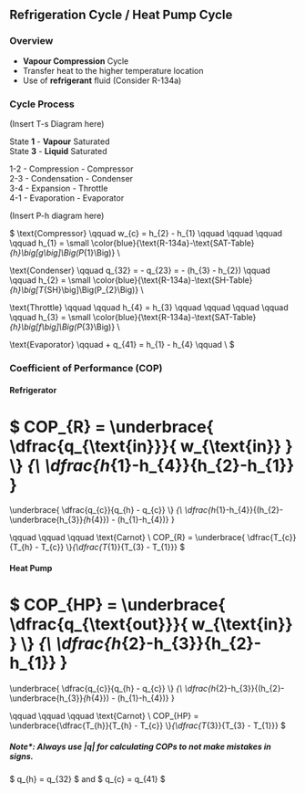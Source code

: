 ## Refrigeration Cycle / Heat Pump Cycle
### Overview
- **Vapour Compression** Cycle
- Transfer heat to the higher temperature location
- Use of **refrigerant** fluid (Consider R-134a) 

### Cycle Process
(Insert T-s Diagram here)

State **1** - **Vapour** Saturated </br>
State **3** - **Liquid** Saturated

1-2 - Compression - Compressor </br>
2-3 - Condensation - Condenser </br>
3-4 - Expansion - Throttle </br>
4-1 - Evaporation - Evaporator </br>

(Insert P-h diagram here)

$ 
\text{Compressor} \qquad w_{c} = h_{2} - h_{1} \qquad \qquad \qquad \qquad h_{1} = \small \color{blue}{\text{R-134a}-\text{SAT-Table}_{h}\big[g\big]\Big(P_{1}\Big)} \\

\text{Condenser} \qquad q_{32} = - q_{23} = - (h_{3} - h_{2}) \qquad \qquad h_{2} = \small \color{blue}{\text{R-134a}-\text{SH-Table}_{h}\big[T_{SH}\big]\Big(P_{2}\Big)} \\

\text{Throttle} \qquad \qquad h_{4} = h_{3} \qquad \qquad \qquad \qquad \qquad h_{3} = \small \color{blue}{\text{R-134a}-\text{SAT-Table}_{h}\big[f\big]\Big(P_{3}\Big)} \\

\text{Evaporator} \qquad + q_{41} = h_{1} - h_{4} \qquad \\
$

### Coefficient of Performance (COP)
#### Refrigerator
$
COP_{R} = 
\underbrace{ \dfrac{q_{\text{in}}}{ w_{\text{in}} } \\}
_{\\ \dfrac{h_{1}-h_{4}}{h_{2}-h_{1}} } 
= 
\underbrace{ \dfrac{q_{c}}{q_{h} - q_{c}} \\}
_{\\ \dfrac{h_{1}-h_{4}}{(h_{2}- \underbrace{h_{3}}_{h_{4}}) - (h_{1}-h_{4})} }

\qquad \qquad \qquad
\text{Carnot} \ COP_{R} = \underbrace{ \dfrac{T_{c}}{T_{h} - T_{c}} \\}_{\dfrac{T_{1}}{T_{3} - T_{1}}}
$

#### Heat Pump
$
COP_{HP} = \underbrace{ \dfrac{q_{\text{out}}}{ w_{\text{in}} } \\}
_{\\ \dfrac{h_{2}-h_{3}}{h_{2}-h_{1}} } 
= 
\underbrace{ \dfrac{q_{c}}{q_{h} - q_{c}} \\}
_{\\ \dfrac{h_{2}-h_{3}}{(h_{2}- \underbrace{h_{3}}_{h_{4}}) - (h_{1}-h_{4})} }

\qquad \qquad \qquad
\text{Carnot} \ COP_{HP} = \underbrace{\dfrac{T_{h}}{T_{h} - T_{c}} \\}_{\dfrac{T_{3}}{T_{3} - T_{1}}}
$
 
##### Note*: Always use |q| for calculating COPs to not make mistakes in signs.
$ q_{h} = q_{32} $ and $ q_{c} = q_{41} $
